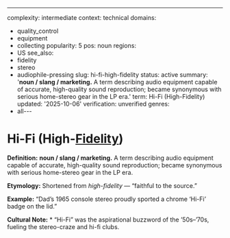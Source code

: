 ---
complexity: intermediate
context: technical
domains:
- quality_control
- equipment
- collecting
popularity: 5
pos: noun
regions:
- US
see_also:
- fidelity
- stereo
- audiophile-pressing
slug: hi-fi-high-fidelity
status: active
summary: '**noun / slang / marketing.** A term describing audio equipment capable
  of accurate, high-quality sound reproduction; became synonymous with serious home-stereo
  gear in the LP era.'
term: Hi-Fi (High-Fidelity)
updated: '2025-10-06'
verification: unverified
genres:
- all---

# Hi-Fi (High-[Fidelity](../f/fidelity/))

**Definition:** **noun / slang / marketing.** A term describing audio equipment capable of accurate, high-quality sound reproduction; became synonymous with serious home-stereo gear in the LP era.

**Etymology:** Shortened from *high-fidelity* — “faithful to the source.”

**Example:** “Dad’s 1965 console stereo proudly sported a chrome ‘Hi-Fi’ badge on the lid.”

**Cultural Note:** * “Hi-Fi” was the aspirational buzzword of the ’50s–’70s, fueling the stereo-craze and hi-fi clubs.

